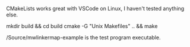 CMakeLists works great with VSCode on Linux, I haven't tested anything else.

mkdir build && cd build
cmake -G "Unix Makefiles" .. && make

/Source/mwlinkermap-example is the test program executable.
